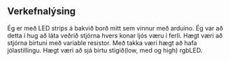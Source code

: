 ## Verkefnalýsing

Ég er með LED strips á bakvið borð mitt sem vinnur með arduino. Ég var að detta í hug að láta veðrið stjórna hvers konar ljós væru í ferli.
Hægt væri að stjórna birtuni með variable resistor. Með takka væri hægt að hafa jólastillingu. Hægt væri að sjá birtu stigið(low, med og high) rgbLED.

